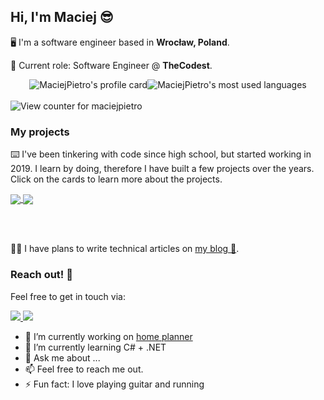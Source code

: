 
## Hi, I'm Maciej 😎

🖥️ I'm a software engineer based in **Wrocław, Poland**.

🦉 Current role: Software Engineer @ **TheCodest**.



<div style="display:flex; flex-direction:row; align-items:center; justify-content:center;">

<img src="https://readme-stats.clckblog.space/api?username=maciejpietro&count_private=true&show_icons=true&theme=dark&hide=contribs" alt="MaciejPietro's profile card">
<img src="https://readme-stats.clckblog.space/api/top-langs/?username=maciejpietro&hide=haskell,html&exclude_repo=Downbeat&langs_count=6&size_weight=0.5&count_weight=0.5&layout=compact&card_width=260&theme=dark" alt="MaciejPietro's most used languages">
</div>
<br/>
<img src="https://komarev.com/ghpvc/?username=maciejpietro&color=3178C6&style=for-the-badge&label=Profile+views" alt="View counter for maciejpietro">

### My projects

⌨️ I've been tinkering with code since high school, but started working in 2019. I learn by doing, therefore I have built a few projects over the years.<br> Click on the cards to learn more about the projects.

<a href="https://github.com/maciejpietro/Domer-Pro-Client">
  <img align="center" src="https://readme-stats.clckblog.space/api/pin/?username=maciejpietro&repo=Domer-Pro-Client&theme=dark" />
</a>

<a href="https://github.com/maciejpietro/ripple">
  <img align="center" src="https://readme-stats.clckblog.space/api/pin/?username=maciejpietro&repo=todo-fe&theme=dark" />
</a>



<br></br>

✍🏻 I have plans to write technical articles on <a href="https://empe.netlify.app/">my blog 📝</a>.


### Reach out! 🌟
 
Feel free to get in touch via:

<a href="mailto:hello@nicoleta.cc"> 
<img src="https://img.shields.io/static/v1?style=for-the-badge&message=Email&color=0078D4&logo=Microsoft+Outlook&logoColor=FFFFFF&label="</img> 
</a>

<a href="https://www.linkedin.com/in/nicoleta-ciausu/"> 
<img src="https://img.shields.io/static/v1?style=for-the-badge&message=LinkedIn&color=0A66C2&logo=LinkedIn&logoColor=FFFFFF&label="</img> 
</a>


- 🔭 I’m currently working on <a href="https://github.com/maciejpietro/Domer-Pro-Client">home planner</a>
- 🌱 I’m currently learning C# + .NET
- 💬 Ask me about ...
- 📫 Feel free to reach me out.
- ⚡ Fun fact: I love playing guitar and running

